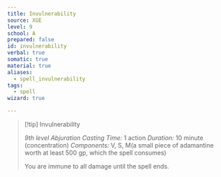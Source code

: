 ```yaml
---
title: Invulnerability
source: XGE
level: 9
school: A
prepared: false
id: invulnerability
verbal: true
somatic: true
material: true
aliases:
  - spell_invulnerability
tags:
  - spell
wizard: true

---
```

>[!tip] Invulnerability
>
> *9th level Abjuration*
> *Casting Time:* 1 action
> *Duration:* 10 minute (concentration)
> *Components:* V, S, M(a small piece of adamantine worth at least 500 gp, which the spell consumes)
>
>You are immune to all damage until the spell ends.
>

